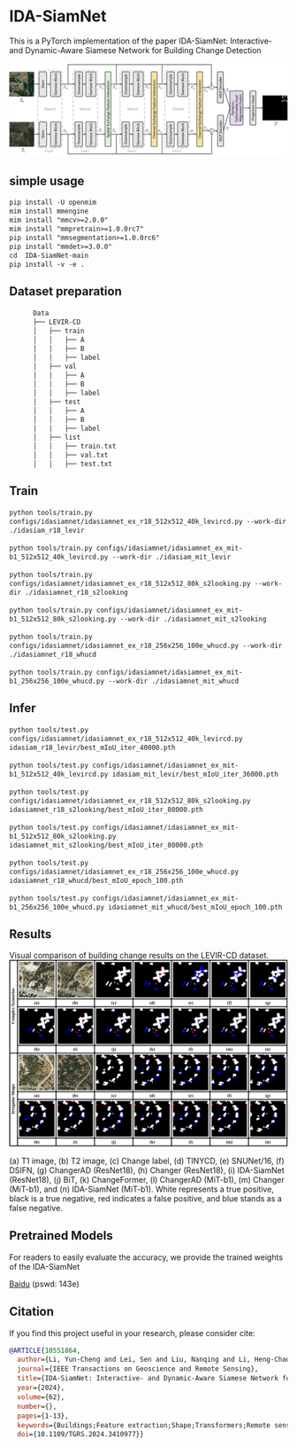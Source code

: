 # IDA-SiamNet
This is a PyTorch implementation of the paper IDA-SiamNet: Interactive- and Dynamic-Aware Siamese Network for Building Change Detection

![Overall Framework](README_img/overallframework.svg)

## simple usage
```
pip install -U openmim
mim install mmengine
mim install "mmcv>=2.0.0"
mim install "mmpretrain>=1.0.0rc7"
pip install "mmsegmentation>=1.0.0rc6"
pip install "mmdet>=3.0.0"
cd  IDA-SiamNet-main
pip install -v -e .
```

## Dataset preparation
```
      Data
      ├── LEVIR-CD
      │   ├── train
      │   │   ├── A
      │   │   ├── B
      │   │   ├── label
      │   ├── val
      │   │   ├── A
      │   │   ├── B
      │   │   ├── label
      │   ├── test
      │   │   ├── A
      │   │   ├── B
      │   │   ├── label
      │   ├── list
      │   │   ├── train.txt
      │   │   ├── val.txt
      │   │   ├── test.txt
```
## Train
```
python tools/train.py configs/idasiamnet/idasiamnet_ex_r18_512x512_40k_levircd.py --work-dir ./idasiam_r18_levir

python tools/train.py configs/idasiamnet/idasiamnet_ex_mit-b1_512x512_40k_levircd.py --work-dir ./idasiam_mit_levir

python tools/train.py configs/idasiamnet/idasiamnet_ex_r18_512x512_80k_s2looking.py --work-dir ./idasiamnet_r18_s2looking

python tools/train.py configs/idasiamnet/idasiamnet_ex_mit-b1_512x512_80k_s2looking.py --work-dir ./idasiamnet_mit_s2looking

python tools/train.py configs/idasiamnet/idasiamnet_ex_r18_256x256_100e_whucd.py --work-dir ./idasiamnet_r18_whucd

python tools/train.py configs/idasiamnet/idasiamnet_ex_mit-b1_256x256_100e_whucd.py --work-dir ./idasiamnet_mit_whucd
```

## Infer
```
python tools/test.py configs/idasiamnet/idasiamnet_ex_r18_512x512_40k_levircd.py idasiam_r18_levir/best_mIoU_iter_40000.pth

python tools/test.py configs/idasiamnet/idasiamnet_ex_mit-b1_512x512_40k_levircd.py idasiam_mit_levir/best_mIoU_iter_36000.pth

python tools/test.py configs/idasiamnet/idasiamnet_ex_r18_512x512_80k_s2looking.py idasiamnet_r18_s2looking/best_mIoU_iter_80000.pth

python tools/test.py configs/idasiamnet/idasiamnet_ex_mit-b1_512x512_80k_s2looking.py idasiamnet_mit_s2looking/best_mIoU_iter_80000.pth

python tools/test.py configs/idasiamnet/idasiamnet_ex_r18_256x256_100e_whucd.py idasiamnet_r18_whucd/best_mIoU_epoch_100.pth

python tools/test.py configs/idasiamnet/idasiamnet_ex_mit-b1_256x256_100e_whucd.py idasiamnet_mit_whucd/best_mIoU_epoch_100.pth
```
## Results
Visual comparison of building change results on the LEVIR-CD dataset.
![LEVIR-CD_cmp](README_img/LEVIR-CD_cmp.svg)

(a) T1 image, (b) T2 image, (c) Change label, (d) TINYCD, (e) SNUNet/16, (f) DSIFN, (g) ChangerAD (ResNet18), (h) Changer (ResNet18), (i) IDA-SiamNet (ResNet18), (j) BiT, (k) ChangeFormer, (l) ChangerAD (MiT-b1), (m) Changer (MiT-b1), and (n) IDA-SiamNet (MiT-b1). White represents a true positive, black is a true negative, red indicates a false positive, and blue stands as a false negative.
## Pretrained Models

For readers to easily evaluate the accuracy, we provide the trained weights of the IDA-SiamNet

[Baidu](https://pan.baidu.com/s/132MzdDZLxIdzf-cNgXjNfw) (pswd: 143e)

## Citation

If you find this project useful in your research, please consider cite:

```bibtex
@ARTICLE{10551864,
  author={Li, Yun-Cheng and Lei, Sen and Liu, Nanqing and Li, Heng-Chao and Du, Qian},
  journal={IEEE Transactions on Geoscience and Remote Sensing}, 
  title={IDA-SiamNet: Interactive- and Dynamic-Aware Siamese Network for Building Change Detection}, 
  year={2024},
  volume={62},
  number={},
  pages={1-13},
  keywords={Buildings;Feature extraction;Shape;Transformers;Remote sensing;Decoding;Architecture;Building change detection (BCD);feature alignment;feature interaction;remote sensing image;Siamese network},
  doi={10.1109/TGRS.2024.3410977}}
```

